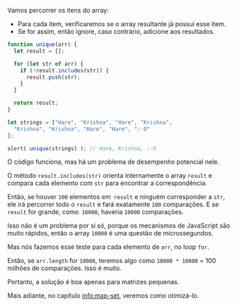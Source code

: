 Vamos percorrer os itens do array:
- Para cada item, verificaremos se o array resultante já possui esse item.
- Se for assim, então ignore, caso contrário, adicione aos resultados.

```js run demo
function unique(arr) {
  let result = [];

  for (let str of arr) {
    if (!result.includes(str)) {
      result.push(str);
    }
  }

  return result;
}

let strings = ["Hare", "Krishna", "Hare", "Krishna",
  "Krishna", "Krishna", "Hare", "Hare", ":-O"
];

alert( unique(strings) ); // Hare, Krishna, :-O
```

O código funciona, mas há um problema de desempenho potencial nele.

O método `result.includes(str)` orienta internamente o array `result` e compara cada elemento com `str` para encontrar a correspondência.

Então, se houver `100` elementos em` result` e ninguém corresponder a `str`, ele irá percorrer todo o `result` e fará exatamente `100` comparações. E se `result` for grande, como` 10000`, haveria `10000` comparações.

Isso não é um problema por si só, porque os mecanismos de JavaScript são muito rápidos, então o array `10000` é uma questão de microssegundos.

Mas nós fazemos esse teste para cada elemento de `arr`, no loop `for`.

Então, se `arr.length` for `10000`, teremos algo como `10000 * 10000` = 100 milhões de comparações. Isso é muito.

Portanto, a solução é boa apenas para matrizes pequenas.

Mais adiante, no capítulo <info:map-set>, veremos como otimizá-lo.
